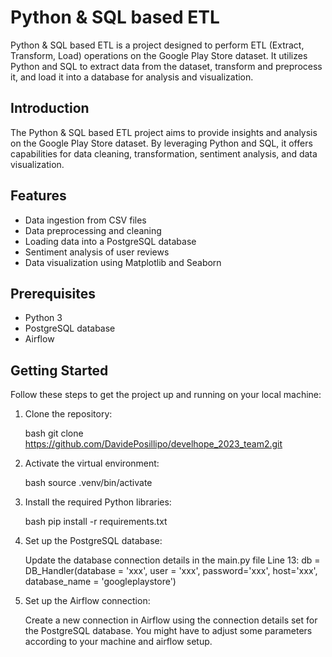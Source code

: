 # Python & SQL based ETL

Python & SQL based ETL is a project designed to perform ETL (Extract, Transform, Load) operations on the Google Play Store dataset. It utilizes Python and SQL to extract data from the dataset, transform and preprocess it, and load it into a database for analysis and visualization.

## Introduction

The Python & SQL based ETL project aims to provide insights and analysis on the Google Play Store dataset. By leveraging Python and SQL, it offers capabilities for data cleaning, transformation, sentiment analysis, and data visualization.

## Features

- Data ingestion from CSV files
- Data preprocessing and cleaning
- Loading data into a PostgreSQL database
- Sentiment analysis of user reviews
- Data visualization using Matplotlib and Seaborn

## Prerequisites

- Python 3
- PostgreSQL database
- Airflow

## Getting Started

Follow these steps to get the project up and running on your local machine:

1. Clone the repository:

   bash
   git clone https://github.com/DavidePosillipo/develhope_2023_team2.git

2. Activate the virtual environment:

   bash
   source .venv/bin/activate

3. Install the required Python libraries:

    bash
    pip install -r requirements.txt

4. Set up the PostgreSQL database:

   Update the database connection details in the main.py file Line 13:
   db = DB_Handler(database = 'xxx', user = 'xxx', password='xxx', host='xxx', database_name = 'googleplaystore')

5. Set up the Airflow connection:

   Create a new connection in Airflow using the connection details set for the PostgreSQL database.
   You might have to adjust some parameters according to your machine and airflow setup.



